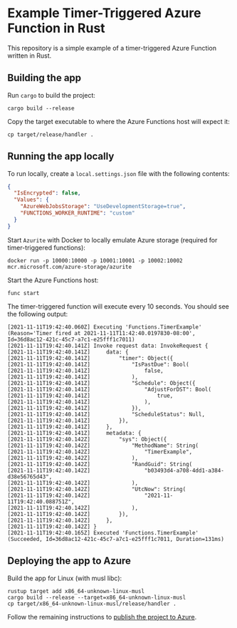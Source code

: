 # Example Timer-Triggered Azure Function in Rust

This repository is a simple example of a timer-triggered Azure Function written in Rust.

## Building the app

Run `cargo` to build the project:

```text
cargo build --release
```

Copy the target executable to where the Azure Functions host will expect it:

```text
cp target/release/handler .
```

## Running the app locally

To run locally, create a `local.settings.json` file with the following contents:

```json
{
  "IsEncrypted": false,
  "Values": {
    "AzureWebJobsStorage": "UseDevelopmentStorage=true",
    "FUNCTIONS_WORKER_RUNTIME": "custom"
  }
}
```

Start `Azurite` with Docker to locally emulate Azure storage (required for timer-triggered functions):

```text
docker run -p 10000:10000 -p 10001:10001 -p 10002:10002 mcr.microsoft.com/azure-storage/azurite
```

Start the Azure Functions host:

```text
func start
```

The timer-triggered function will execute every 10 seconds. You should see the following output:

```text
[2021-11-11T19:42:40.060Z] Executing 'Functions.TimerExample' (Reason='Timer fired at 2021-11-11T11:42:40.0197830-08:00', Id=36d8ac12-421c-45c7-a7c1-e25fff1c7011)
[2021-11-11T19:42:40.141Z] Invoke request data: InvokeRequest {
[2021-11-11T19:42:40.141Z]     data: {
[2021-11-11T19:42:40.141Z]         "timer": Object({
[2021-11-11T19:42:40.141Z]             "IsPastDue": Bool(
[2021-11-11T19:42:40.141Z]                 false,
[2021-11-11T19:42:40.141Z]             ),
[2021-11-11T19:42:40.141Z]             "Schedule": Object({
[2021-11-11T19:42:40.141Z]                 "AdjustForDST": Bool(
[2021-11-11T19:42:40.141Z]                     true,
[2021-11-11T19:42:40.141Z]                 ),
[2021-11-11T19:42:40.141Z]             }),
[2021-11-11T19:42:40.141Z]             "ScheduleStatus": Null,
[2021-11-11T19:42:40.141Z]         }),
[2021-11-11T19:42:40.141Z]     },
[2021-11-11T19:42:40.141Z]     metadata: {
[2021-11-11T19:42:40.142Z]         "sys": Object({
[2021-11-11T19:42:40.142Z]             "MethodName": String(
[2021-11-11T19:42:40.142Z]                 "TimerExample",
[2021-11-11T19:42:40.142Z]             ),
[2021-11-11T19:42:40.142Z]             "RandGuid": String(
[2021-11-11T19:42:40.142Z]                 "b03493d4-a708-4dd1-a384-d38e56765d43",
[2021-11-11T19:42:40.142Z]             ),
[2021-11-11T19:42:40.142Z]             "UtcNow": String(
[2021-11-11T19:42:40.142Z]                 "2021-11-11T19:42:40.088751Z",
[2021-11-11T19:42:40.142Z]             ),
[2021-11-11T19:42:40.142Z]         }),
[2021-11-11T19:42:40.142Z]     },
[2021-11-11T19:42:40.142Z] }
[2021-11-11T19:42:40.165Z] Executed 'Functions.TimerExample' (Succeeded, Id=36d8ac12-421c-45c7-a7c1-e25fff1c7011, Duration=131ms)
```

## Deploying the app to Azure

Build the app for Linux (with musl libc):

```text
rustup target add x86_64-unknown-linux-musl
cargo build --release --target=x86_64-unknown-linux-musl
cp target/x86_64-unknown-linux-musl/release/handler .
```

Follow the remaining instructions to [publish the project to Azure](https://docs.microsoft.com/en-us/azure/azure-functions/create-first-function-vs-code-other?tabs=rust%2Cmacos#publish-the-project-to-azure).
